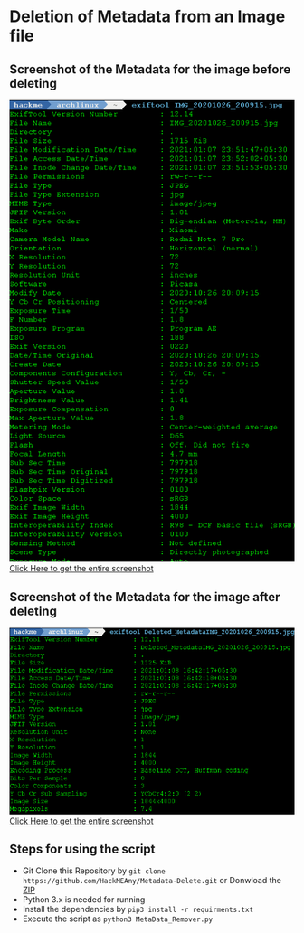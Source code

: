 # Deletion of Metadata from an Image file
## **Screenshot of the Metadata for the image before deleting**
![Metadata](Before_Deleting.png?raw=true "Metadata")<br>
[Click Here to get the entire screenshot](Before_Deleting.txt)

## **Screenshot of the Metadata for the image after deleting**
![No_Metadata](After_Deleting.png?raw=true "No_Metadata")<br>
[Click Here to get the entire screenshot](After_Deleting.txt)

## Steps for using the script
* Git Clone this Repository by ` git clone https://github.com/HackMEAny/Metadata-Delete.git ` or Donwload the [ZIP](https://github.com/HackMEAny/Metadata-Delete/releases/tag/1.0)
* Python 3.x is needed for running
* Install the dependencies by ` pip3 install -r requirments.txt `
* Execute the script as ` python3 MetaData_Remover.py `
